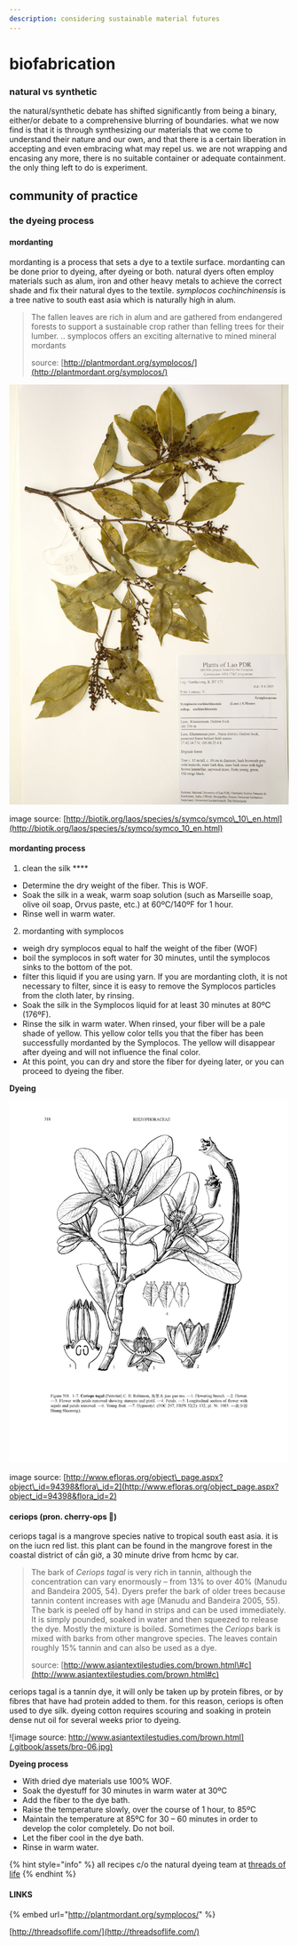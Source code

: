 ```yaml
---
description: considering sustainable material futures
---
```


# biofabrication

### natural vs synthetic

the natural/synthetic debate has shifted significantly from being a binary, either/or debate to a comprehensive blurring of boundaries. what we now find is that it is through synthesizing our materials that we come to understand their nature and our own, and that there is a certain liberation in accepting and even embracing what may repel us. we are not wrapping and encasing any more, there is no suitable container or adequate containment. the only thing left to do is experiment. 

## community of practice





### 

### the dyeing process

#### mordanting 

mordanting is a process that sets a dye to a textile surface. mordanting can be done prior to dyeing, after dyeing or both. natural dyers often employ materials such as alum, iron and other heavy metals to achieve the correct shade and fix their natural dyes to the textile. _symplocos cochinchinensis_ is a tree native to south east asia which is naturally high in alum.  

> The fallen leaves are rich in alum and are gathered from endangered forests to support a sustainable crop rather than felling trees for their lumber. .. symplocos offers an exciting alternative to mined mineral mordants
>
> source: [http://plantmordant.org/symplocos/](http://plantmordant.org/symplocos/)

![symplocos cocinchinensis ](.gitbook/assets/symco_10.jpg)

  
image source: [http://biotik.org/laos/species/s/symco/symco\_10\_en.html](http://biotik.org/laos/species/s/symco/symco_10_en.html)

#### mordanting process

1. clean the silk ****

* Determine the dry weight of the fiber. This is WOF.
* Soak the silk in a weak, warm soap solution \(such as Marseille soap, olive oil soap, Orvus paste, etc.\) at 60ºC/140ºF for 1 hour.
* Rinse well in warm water.

2. mordanting with symplocos

* weigh dry symplocos equal to half the weight of the fiber \(WOF\)
* boil the symplocos in soft water for 30 minutes, until the symplocos sinks to the bottom of the pot.
* filter this liquid if you are using yarn. If you are mordanting cloth, it is not necessary to filter, since it is easy to remove the Symplocos particles from the cloth later, by rinsing.
* Soak the silk in the Symplocos liquid for at least 30 minutes at 80ºC \(176ºF\).
* Rinse the silk in warm water. When rinsed, your fiber will be a pale shade of yellow. This yellow color tells you that the fiber has been successfully mordanted by the Symplocos. The yellow will disappear after dyeing and will not influence the final color.
* At this point, you can dry and store the fiber for dyeing later, or you can proceed to dyeing the fiber.

**Dyeing**

![ceriops tagal](.gitbook/assets/foci-13-318.jpg)

  
image source: [http://www.efloras.org/object\_page.aspx?object\_id=94398&flora\_id=2](http://www.efloras.org/object_page.aspx?object_id=94398&flora_id=2)

#### ceriops \(pron. cherry-ops 🍒\)

ceriops tagal is a mangrove species native to tropical south east asia. it is on the iucn red list. this plant can be found in the mangrove forest in the coastal district of cần giờ, a 30 minute drive from hcmc by car. 

> The bark of _Ceriops tagal_ is very rich in tannin, although the concentration can vary enormously – from 13% to over 40% \(Manudu and Bandeira 2005, 54\). Dyers prefer the bark of older trees because tannin content increases with age \(Manudu and Bandeira 2005, 55\). The bark is peeled off by hand in strips and can be used immediately. It is simply pounded, soaked in water and then squeezed to release the dye. Mostly the mixture is boiled. Sometimes the _Ceriops_ bark is mixed with barks from other mangrove species. The leaves contain roughly 15% tannin and can also be used as a dye.
>
> source: [http://www.asiantextilestudies.com/brown.html\#c](http://www.asiantextilestudies.com/brown.html#c)

ceriops tagal is a tannin dye, it will only be taken up by protein fibres, or by fibres that have had protein added to them. for this reason, ceriops is often used to dye silk. dyeing cotton requires scouring and soaking in protein dense nut oil for several weeks prior to dyeing. 

![image source: http://www.asiantextilestudies.com/brown.html](.gitbook/assets/bro-06.jpg)

  




**Dyeing process**

* With dried dye materials use 100% WOF.
* Soak the dyestuff for 30 minutes in warm water at 30ºC 
* Add the fiber to the dye bath.
* Raise the temperature slowly, over the course of 1 hour, to 85ºC
* Maintain the temperature at 85ºC for 30 – 60 minutes in order to develop the color completely. Do not boil.
* Let the fiber cool in the dye bath.
* Rinse in warm water.





{% hint style="info" %}
all recipes c/o the natural dyeing team at [threads of life](http://threadsoflife.com/) 
{% endhint %}







#### LINKS



{% embed url="http://plantmordant.org/symplocos/" %}

[http://threadsoflife.com/](http://threadsoflife.com/)

